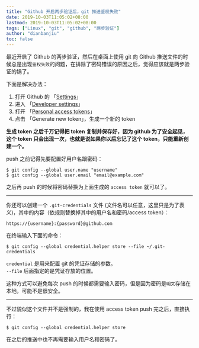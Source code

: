 ```yaml
---
title: "Github 开启两步验证后，git 推送鉴权失败"
date: 2019-10-03T11:05:02+08:00
lastmod: 2019-10-03T11:05:02+08:00
tags: ["Linux", "git", "github", "两步验证"]
author: "dianbanjiu"
toc: false
---
```


最近开启了 Github 的两步验证，然后在桌面上使用 git 向 Github 推送文件的时候总是出现`鉴权失败`的问题，在排除了密码错误的原因之后，觉得应该就是两步验证的锅了。  

下面是解决办法：  

1. 打开 Github 的 「[Settings](https://github.com/settings/profile)」
2. 进入 「[Developer settings](https://github.com/settings/apps)」
3. 打开 「[Personal access tokens](https://github.com/settings/tokens)」
4. 点击 「Generate new token」，生成一个新的 token

**生成 token 之后千万记得把 token 复制并保存好，因为 github 为了安全起见，这个 token 只会出现一次，也就是说如果你以后忘记了这个 token，只能重新创建一个。**  

push 之前记得先要配置好用户名跟密码：  

```shell
$ git config --global user.name "username"
$ git config --global user.email "email@example.com"
```

之后再 push 的时候将密码替换为上面生成的 `access token` 就可以了。  

---

你还可以创建一个 `.git-credentials` 文件 (文件名可以任意，这里只是为了表义)，其中的内容（依规则替换掉其中的用户名和密码/access token）：

```
https://{username}:{password}@github.com
```

在终端输入下面的命令：  

```shell
$ git config --global credential.helper store --file ~/.git-credentials
```

`credential` 是用来配置 git 的凭证存储的参数。   
`--file` 后面指定的是凭证存放的位置。  

这种方式可以避免每次 push 的时候都需要输入密码，但是因为密码是`明文`存储在本地，可能不是很安全。  

---

不过貌似这个文件并不是强制的，我在使用 access token push 完之后，直接执行：  

```shell
$ git config --global credential.helper store
```

在之后的推送中也不再需要输入用户名和密码了。  